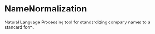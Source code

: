 # NameNormalization
Natural Language Processing tool for standardizing company names to a standard form.

